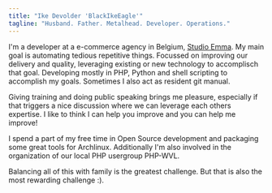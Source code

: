 ```yaml
---
title: "Ike Devolder 'BlackIkeEagle'"
tagline: "Husband. Father. Metalhead. Developer. Operations."
---
```


I'm a developer at a e-commerce agency in Belgium, [Studio Emma](https://www.studioemma.com). My main goal is automating tedious repetitive things. Focussed on improving our delivery and quality, leveraging existing or new technology to accomplisch that goal. Developing mostly in PHP, Python and shell scripting to accomplish my goals. Sometimes I also act as resident git manual.

Giving training and doing public speaking brings me pleasure, especially if that triggers a nice discussion where we can leverage each others expertise. I like to think I can help you improve and you can help me improve!

I spend a part of my free time in Open Source development and packaging some great tools for Archlinux. Additionally I'm also involved in the organization of our local PHP usergroup PHP-WVL.

Balancing all of this with family is the greatest challenge. But that is also the most rewarding challenge :).
